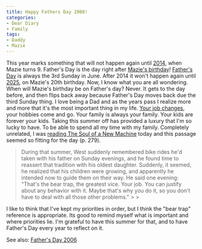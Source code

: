 ```yaml
---
title: Happy Fathers Day 2008!
categories:
- Dear Diary
- Family
tags:
- Daddy
- Mazie
---
```


This year marks something that will not happen again until [2014](http://www.timeanddate.com/calendar/monthly.html?month=6&year=2014&country=1), when Mazie turns 9. Father's Day is the day right after [Mazie's birthday](/thingelstad/daddys-girl-turns-three)! [Father's Day](http://en.wikipedia.org/wiki/Father's_Day) is always the 3rd Sunday in June. After 2014 it won't happen again until [2025](http://www.timeanddate.com/calendar/monthly.html?month=6&year=2025&country=1), on Mazie's 20th birthday. Now, I know what you are all wondering. When will Mazie's birthday be on Father's day? Never. It gets to the day before, and then flips back away because Father's Day moves back due the third Sunday thing.
I love being a Dad and as the years pass I realize more and more that it's the most important thing in my life. [Your job changes](/thingelstad/marketwatch-dow-jones-chapter-closing), your hobbies come and go. Your family is always your family. Your kids are forever your kids. Taking this summer off has provided a luxury that I'm so lucky to have. To be able to spend all my time with my family. Completely unrelated, I was [reading The Soul of a New Machine](/thingelstad/the-soul-of-a-new-machine-by-tracy-kidder) today and this passage seemed so fitting for the day (p. 279).

<blockquote>During that summer, West suddenly remembered bike rides he'd taken with his father on Sunday evenings, and he found time to reassert that tradition with his oldest daughter. Suddenly, it seemed, he realized that his children were growing, and apparently he intended now to guide them on their way. He said one evening: "That's the bear trap, the greatest vice. Your job. You can justify about any behavior with it. Maybe that's why you do it, so you don't have to deal with all those other problems."
> 
> </blockquote>

I like to think that I've kept my priorities in order, but I think the "bear trap" reference is appropriate. Its good to remind myself what is important and where priorities lie. I'm grateful to have this summer for that, and to have Father's Day every year to reflect on it.

See also: [Father's Day 2006](/thingelstad/happy-delayed-fathers-day)
